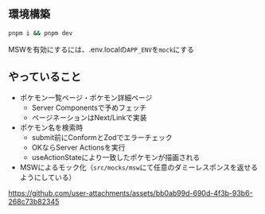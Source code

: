 ## 環境構築

```sh
pnpm i && pnpm dev
```

MSWを有効にするには、.env.localの`APP_ENV`を`mock`にする

## やっていること

- ポケモン一覧ページ・ポケモン詳細ページ
  - Server Componentsで予めフェッチ
  - ページネーションはNext/Linkで実装
- ポケモン名を検索時
  - submit前にConformとZodでエラーチェック
  - OKならServer Actionsを実行
  - useActionStateにより一致したポケモンが描画される
- MSWによるモック化（`src/mocks/msw`にて任意のダミーレスポンスを返せるようにしている）

https://github.com/user-attachments/assets/bb0ab99d-690d-4f3b-93b6-268c73b82345
